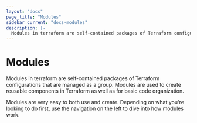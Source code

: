 ```yaml
---
layout: "docs"
page_title: "Modules"
sidebar_current: "docs-modules"
description: |-
  Modules in terraform are self-contained packages of Terraform configurations that are managed as a group. Modules are used to create reusable components in Terraform as well as for basic code organization.
---
```


# Modules

Modules in terraform are self-contained packages of Terraform configurations
that are managed as a group. Modules are used to create reusable components
in Terraform as well as for basic code organization.

Modules are very easy to both use and create. Depending on what you're
looking to do first, use the navigation on the left to dive into how
modules work.
